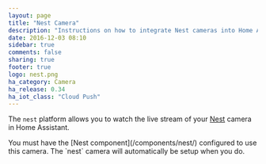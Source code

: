 ```yaml
---
layout: page
title: "Nest Camera"
description: "Instructions on how to integrate Nest cameras into Home Assistant."
date: 2016-12-03 08:10
sidebar: true
comments: false
sharing: true
footer: true
logo: nest.png
ha_category: Camera
ha_release: 0.34
ha_iot_class: "Cloud Push"
---
```


The `nest` platform allows you to watch the live stream of your [Nest](https://nest.com/camera/meet-nest-cam/) camera in Home Assistant.

<p class='note'>
You must have the [Nest component](/components/nest/) configured to use this camera.  The `nest` camera will automatically be setup when you do.
</p>
